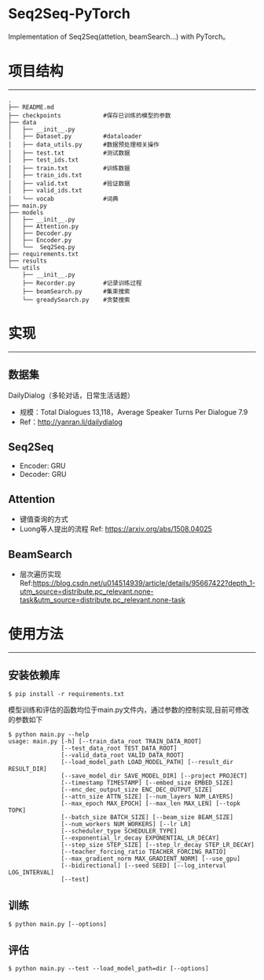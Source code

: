# Seq2Seq-PyTorch
 Implementation of Seq2Seq(attetion, beamSearch...) with PyTorch。

# 项目结构
---

```
.  
├── README.md  
├── checkpoints            #保存已训练的模型的参数  
├── data  
│   ├── __init__.py  
│   ├── Dataset.py         #dataloader  
│   ├── data_utils.py      #数据预处理相关操作  
│   ├── test.txt           #测试数据  
│   ├── test_ids.txt      
│   ├── train.txt          #训练数据  
│   ├── train_ids.txt   
│   ├── valid.txt          #验证数据  
│   ├── valid_ids.txt  
│   └── vocab              #词典  
├── main.py         
├── models  
│   ├── __init__.py  
│   ├── Attention.py  
│   ├── Decoder.py  
│   ├── Encoder.py  
│   └──  Seq2Seq.py  
├── requirements.txt  
├── results  
└── utils  
    ├── __init__.py  
    ├── Recorder.py        #记录训练过程  
    ├── beamSearch.py      #集束搜索  
    └── greadySearch.py    #贪婪搜索  
```

# 实现
---
## 数据集
DailyDialog（多轮对话，日常生活话题）
* 规模：Total Dialogues	13,118，Average Speaker Turns Per Dialogue	7.9
* Ref：http://yanran.li/dailydialog

## Seq2Seq
* Encoder: GRU
* Decoder: GRU

## Attention
* 键值查询的方式
* Luong等人提出的流程 Ref: https://arxiv.org/abs/1508.04025

## BeamSearch
* 层次遍历实现 Ref:https://blog.csdn.net/u014514939/article/details/95667422?depth_1-utm_source=distribute.pc_relevant.none-task&utm_source=distribute.pc_relevant.none-task

# 使用方法
---
## 安装依赖库
```
$ pip install -r requirements.txt
```

模型训练和评估的函数均位于main.py文件内，通过参数的控制实现,目前可修改的参数如下
```
$ python main.py --help
usage: main.py [-h] [--train_data_root TRAIN_DATA_ROOT]
               [--test_data_root TEST_DATA_ROOT]
               [--valid_data_root VALID_DATA_ROOT]
               [--load_model_path LOAD_MODEL_PATH] [--result_dir RESULT_DIR]
               [--save_model_dir SAVE_MODEL_DIR] [--project PROJECT]
               [--timestamp TIMESTAMP] [--embed_size EMBED_SIZE]
               [--enc_dec_output_size ENC_DEC_OUTPUT_SIZE]
               [--attn_size ATTN_SIZE] [--num_layers NUM_LAYERS]
               [--max_epoch MAX_EPOCH] [--max_len MAX_LEN] [--topk TOPK]
               [--batch_size BATCH_SIZE] [--beam_size BEAM_SIZE]
               [--num_workers NUM_WORKERS] [--lr LR]
               [--scheduler_type SCHEDULER_TYPE]
               [--exponential_lr_decay EXPONENTIAL_LR_DECAY]
               [--step_size STEP_SIZE] [--step_lr_decay STEP_LR_DECAY]
               [--teacher_forcing_ratio TEACHER_FORCING_RATIO]
               [--max_gradient_norm MAX_GRADIENT_NORM] [--use_gpu]
               [--bidirectional] [--seed SEED] [--log_interval LOG_INTERVAL]
               [--test]

```

## 训练

```
$ python main.py [--options]
```
## 评估
```
$ python main.py --test --load_model_path=dir [--options]
```


